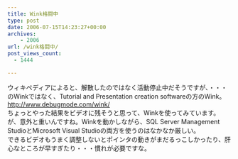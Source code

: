 ```yaml
---
title: Wink格闘中
type: post
date: 2006-07-15T14:23:27+00:00
archives:
    - 2006
url: /wink格闘中/
post_views_count:
  - 1444

---
```

ウィキペディアによると、解散したのではなく活動停止中だそうですが、・・・のWinkではなく、Tutorial and Presentation creation softwareの方のWink。  
<http://www.debugmode.com/wink/>  
ちょっとやった結果をビデオに残そうと思って、Winkを使ってみています。  
が、意外と重いんですね。Winkを動かしながら、SQL Server Management StudioとMicrosoft Visual Studioの両方を使うのはなかなか厳しい。  
できるビデオもうまく調整しないとポインタの動きがまだるっこしかったり、肝心なところが早すぎたり・・・慣れが必要ですな。